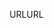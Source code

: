 <span data-ttu-id="c8dcb-101">URL</span><span class="sxs-lookup"><span data-stu-id="c8dcb-101">URL</span></span>